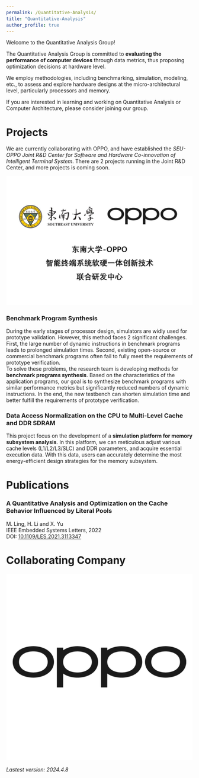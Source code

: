 ```yaml
---
permalink: /Quantitative-Analysis/
title: "Quantitative-Analysis"
author_profile: true
---
```


Welcome to the Quantitative Analysis Group!

The Quantitative Analysis Group is committed to **evaluating the performance of computer devices** through data metrics, thus proposing optimization decisions at hardware level.

We employ methodologies, including benchmarking, simulation, modeling, etc., to assess and explore hardware designs at the micro-architectural level, particularly processors and memory.

If you are interested in learning and working on Quantitative Analysis or Computer Architecture, please consider joining our group.

# Projects
We are currently collaborating with OPPO, and have established the *SEU-OPPO Joint R&D Center for Software and Hardware Co-innovation of Intelligent Terminal System*. There are 2 projects running in the Joint R&D Center, and more projects is coming soon.  

![lab](/images/my_image/oppo.jpg)

### Benchmark Program Synthesis
During the early stages of processor design, simulators are widly used for prototype validation. However, this method faces 2 significant challenges. First, the large number of dynamic instructions in benchmark programs leads to prolonged simulation times. Second, existing open-source or commercial benchmark programs often fail to fully meet the requirements of prototype verification.   
To solve these problems, the research team is developing methods for **benchmark programs synthesis**. Based on the characteristics of the application programs, our goal is to synthesize benchmark programs with similar performance metrics but significantly reduced numbers of dynamic instructions. In the end, the new testbench can shorten simulation time and better fulfill the requirements of prototype verification.

### Data Access Normalization on the CPU to Multi-Level Cache and DDR SDRAM
This project focus on the development of a **simulation platform for memory subsystem analysis**. In this platform, we can meticulous adjust various cache levels (L1/L2/L3/SLC) and DDR parameters, and acquire essential execution data. With this data, users can accurately determine the most energy-efficient design strategies for the memory subsystem.

# Publications
### A Quantitative Analysis and Optimization on the Cache Behavior Influenced by Literal Pools
M. Ling, H. Li and X. Yu  
IEEE Embedded Systems Letters, 2022  
DOI: [10.1109/LES.2021.3113347](10.1109/LES.2021.3113347)

# Collaborating Company
![oppo-logo](/images/my_image/oppo-logo.png)

*Lastest version: 2024.4.8*